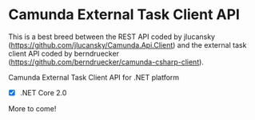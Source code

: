 # Camunda External Task Client API 
This is a best breed between the REST API coded by jlucansky (https://github.com/jlucansky/Camunda.Api.Client) and the external task client API coded by berndruecker (https://github.com/berndruecker/camunda-csharp-client).

Camunda External Task Client API for .NET platform
- [x] .NET Core 2.0

More to come!